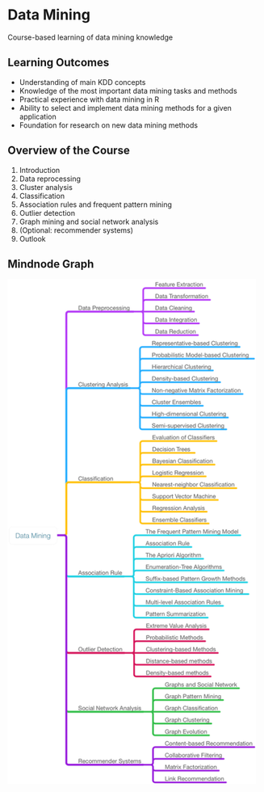 # Data Mining
Course-based learning of data mining knowledge

## Learning Outcomes
* Understanding of main KDD concepts
* Knowledge of the most important data mining tasks and methods
* Practical experience with data mining in R
* Ability to select and implement data mining methods for a given application
* Foundation for research on new data mining methods

## Overview of the Course
1. Introduction
2. Data reprocessing
3. Cluster analysis
4. Classification
5. Association rules and frequent pattern mining
6. Outlier detection
7. Graph mining and social network analysis
8. (Optional: recommender systems)
9. Outlook

## Mindnode Graph
<img src="./data-mining-graph.png" alt="alt text" height="1000px">
